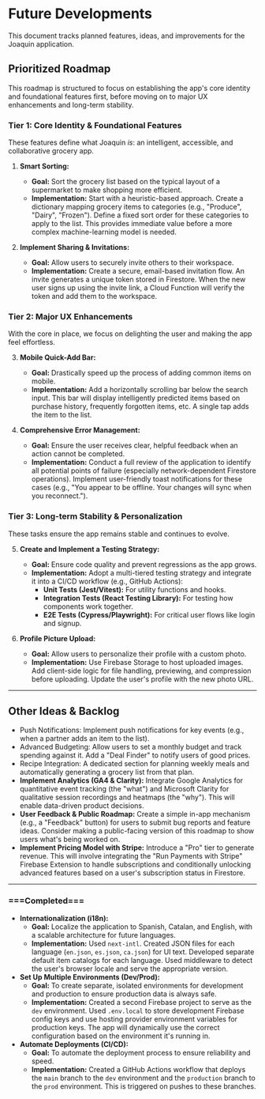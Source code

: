 # Future Developments

This document tracks planned features, ideas, and improvements for the Joaquin application.

## Prioritized Roadmap

This roadmap is structured to focus on establishing the app's core identity and foundational features first, before moving on to major UX enhancements and long-term stability.

### Tier 1: Core Identity & Foundational Features

These features define what Joaquin *is*: an intelligent, accessible, and collaborative grocery app.

1.  **Smart Sorting:**
    *   **Goal:** Sort the grocery list based on the typical layout of a supermarket to make shopping more efficient.
    *   **Implementation:** Start with a heuristic-based approach. Create a dictionary mapping grocery items to categories (e.g., "Produce", "Dairy", "Frozen"). Define a fixed sort order for these categories to apply to the list. This provides immediate value before a more complex machine-learning model is needed.

2.  **Implement Sharing & Invitations:**
    *   **Goal:** Allow users to securely invite others to their workspace.
    *   **Implementation:** Create a secure, email-based invitation flow. An invite generates a unique token stored in Firestore. When the new user signs up using the invite link, a Cloud Function will verify the token and add them to the workspace.

### Tier 2: Major UX Enhancements

With the core in place, we focus on delighting the user and making the app feel effortless.

3.  **Mobile Quick-Add Bar:**
    *   **Goal:** Drastically speed up the process of adding common items on mobile.
    *   **Implementation:** Add a horizontally scrolling bar below the search input. This bar will display intelligently predicted items based on purchase history, frequently forgotten items, etc. A single tap adds the item to the list.

4.  **Comprehensive Error Management:**
    *   **Goal:** Ensure the user receives clear, helpful feedback when an action cannot be completed.
    *   **Implementation:** Conduct a full review of the application to identify all potential points of failure (especially network-dependent Firestore operations). Implement user-friendly toast notifications for these cases (e.g., "You appear to be offline. Your changes will sync when you reconnect.").

### Tier 3: Long-term Stability & Personalization

These tasks ensure the app remains stable and continues to evolve.

5.  **Create and Implement a Testing Strategy:**
    *   **Goal:** Ensure code quality and prevent regressions as the app grows.
    *   **Implementation:** Adopt a multi-tiered testing strategy and integrate it into a CI/CD workflow (e.g., GitHub Actions):
        *   **Unit Tests (Jest/Vitest):** For utility functions and hooks.
        *   **Integration Tests (React Testing Library):** For testing how components work together.
        *   **E2E Tests (Cypress/Playwright):** For critical user flows like login and signup.

6.  **Profile Picture Upload:**
    *   **Goal:** Allow users to personalize their profile with a custom photo.
    *   **Implementation:** Use Firebase Storage to host uploaded images. Add client-side logic for file handling, previewing, and compression before uploading. Update the user's profile with the new photo URL.

---

## Other Ideas & Backlog

- Push Notifications: Implement push notifications for key events (e.g., when a partner adds an item to the list).
- Advanced Budgeting: Allow users to set a monthly budget and track spending against it. Add a "Deal Finder" to notify users of good prices.
- Recipe Integration: A dedicated section for planning weekly meals and automatically generating a grocery list from that plan.
- **Implement Analytics (GA4 & Clarity):** Integrate Google Analytics for quantitative event tracking (the "what") and Microsoft Clarity for qualitative session recordings and heatmaps (the "why"). This will enable data-driven product decisions.
- **User Feedback & Public Roadmap:** Create a simple in-app mechanism (e.g., a "Feedback" button) for users to submit bug reports and feature ideas. Consider making a public-facing version of this roadmap to show users what's being worked on.
- **Implement Pricing Model with Stripe:** Introduce a "Pro" tier to generate revenue. This will involve integrating the "Run Payments with Stripe" Firebase Extension to handle subscriptions and conditionally unlocking advanced features based on a user's subscription status in Firestore.

---

### ===Completed===

- **Internationalization (i18n):**
    *   **Goal:** Localize the application to Spanish, Catalan, and English, with a scalable architecture for future languages.
    *   **Implementation:** Used `next-intl`. Created JSON files for each language (`en.json`, `es.json`, `ca.json`) for UI text. Developed separate default item catalogs for each language. Used middleware to detect the user's browser locale and serve the appropriate version.
- **Set Up Multiple Environments (Dev/Prod):**
    *   **Goal:** To create separate, isolated environments for development and production to ensure production data is always safe.
    *   **Implementation:** Created a second Firebase project to serve as the `dev` environment. Used `.env.local` to store development Firebase config keys and use hosting provider environment variables for production keys. The app will dynamically use the correct configuration based on the environment it's running in.
- **Automate Deployments (CI/CD):**
    *   **Goal:** To automate the deployment process to ensure reliability and speed.
    *   **Implementation:** Created a GitHub Actions workflow that deploys the `main` branch to the `dev` environment and the `production` branch to the `prod` environment. This is triggered on pushes to these branches.
